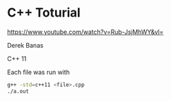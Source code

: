 # C++ Toturial
https://www.youtube.com/watch?v=Rub-JsjMhWY&vl=

Derek Banas

C++ 11

Each file was run with
```bash
g++ -std=c++11 <file>.cpp
./a.out
```